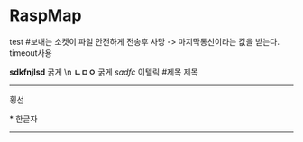 # RaspMap
test
#보내는 소켓이 파일 안전하게 전송후 사망 -> 마지막통신이라는 값을 받는다. timeout사용

**sdkfnjlsd** 굵게 \n
__ㄴㅁㅇ__     굵게
*sadfc*  이텔릭
#제목 제목
*** 
횡선
<!--![](https://github.com/OpenMindMaker/Sim/blob/master/applelogo.png) -->
\*  한글자
***
